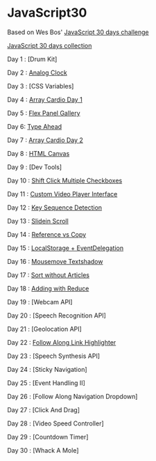# JavaScript30
 Based on Wes Bos' [JavaScript 30 days challenge](https://github.com/wesbos/JavaScript30)

[JavaScript 30 days collection](https://codepen.io/collection/XdvNLQ/)

Day 1 : [Drum Kit]

Day 2 : [Analog Clock](https://codepen.io/kartikadur/pen/MGaEpg)

Day 3 : [CSS Variables]

Day 4 : [Array Cardio Day 1](https://repl.it/@kartikadur/VelvetyExcitedPerl)

Day 5 : [Flex Panel Gallery](https://codepen.io/kartikadur/pen/ZxqzYJ)

Day 6: [Type Ahead](https://codepen.io/kartikadur/pen/rdqoyx)

Day 7 : [Array Cardio Day 2](https://repl.it/@kartikadur/RuddyScentedEquations)

Day 8 : [HTML Canvas](https://codepen.io/kartikadur/pen/OvamGN)

Day 9 : [Dev Tools]

Day 10 : [Shift Click Multiple Checkboxes](https://codepen.io/kartikadur/pen/dmQrrM)

Day 11 : [Custom Video Player Interface](https://codepen.io/kartikadur/pen/qoLpJR)

Day 12 : [Key Sequence Detection](https://codepen.io/kartikadur/pen/KoJqLQ)

Day 13 : [Slidein Scroll](https://codepen.io/kartikadur/pen/qowxRZ)

Day 14 : [Reference vs Copy](https://repl.it/@kartikadur/DownrightThinRar)

Day 15 : [LocalStorage + EventDelegation](https://codepen.io/kartikadur/pen/EEJLye)

Day 16 : [Mousemove Textshadow](https://codepen.io/kartikadur/pen/VXJjPM)

Day 17 : [Sort without Articles](https://repl.it/@kartikadur/ImprobableMiserableOutlier)

Day 18 : [Adding with Reduce](https://repl.it/@kartikadur/ScientificElderlyAssociate)

Day 19 : [Webcam API]

Day 20 : [Speech Recognition API]

Day 21 : [Geolocation API]

Day 22 : [Follow Along Link Highlighter](https://codepen.io/kartikadur/pen/PeZPbg)

Day 23 : [Speech Synthesis API]

Day 24 : [Sticky Navigation]

Day 25 : [Event Handling II]

Day 26 : [Follow Along Navigation Dropdown]

Day 27 : [Click And Drag]

Day 28 : [Video Speed Controller]

Day 29 : [Countdown Timer]

Day 30 : [Whack A Mole]